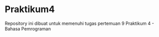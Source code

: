 # Praktikum4
Repository ini dibuat untuk memenuhi tugas pertemuan 9 Praktikum 4 - Bahasa Pemrograman
